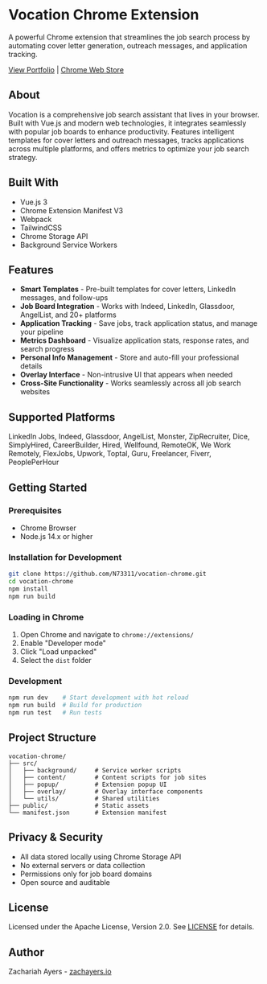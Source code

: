 # Vocation Chrome Extension

A powerful Chrome extension that streamlines the job search process by automating cover letter generation, outreach messages, and application tracking.

[View Portfolio](https://zachayers.io) | [Chrome Web Store](https://chrome.google.com/webstore)

## About

Vocation is a comprehensive job search assistant that lives in your browser. Built with Vue.js and modern web technologies, it integrates seamlessly with popular job boards to enhance productivity. Features intelligent templates for cover letters and outreach messages, tracks applications across multiple platforms, and offers metrics to optimize your job search strategy.

## Built With

- Vue.js 3
- Chrome Extension Manifest V3
- Webpack
- TailwindCSS
- Chrome Storage API
- Background Service Workers

## Features

- **Smart Templates** - Pre-built templates for cover letters, LinkedIn messages, and follow-ups
- **Job Board Integration** - Works with Indeed, LinkedIn, Glassdoor, AngelList, and 20+ platforms
- **Application Tracking** - Save jobs, track application status, and manage your pipeline
- **Metrics Dashboard** - Visualize application stats, response rates, and search progress
- **Personal Info Management** - Store and auto-fill your professional details
- **Overlay Interface** - Non-intrusive UI that appears when needed
- **Cross-Site Functionality** - Works seamlessly across all job search websites

## Supported Platforms

LinkedIn Jobs, Indeed, Glassdoor, AngelList, Monster, ZipRecruiter, Dice, SimplyHired, CareerBuilder, Hired, Wellfound, RemoteOK, We Work Remotely, FlexJobs, Upwork, Toptal, Guru, Freelancer, Fiverr, PeoplePerHour

## Getting Started

### Prerequisites

- Chrome Browser
- Node.js 14.x or higher

### Installation for Development

```bash
git clone https://github.com/N73311/vocation-chrome.git
cd vocation-chrome
npm install
npm run build
```

### Loading in Chrome

1. Open Chrome and navigate to `chrome://extensions/`
2. Enable "Developer mode"
3. Click "Load unpacked"
4. Select the `dist` folder

### Development

```bash
npm run dev    # Start development with hot reload
npm run build  # Build for production
npm run test   # Run tests
```

## Project Structure

```
vocation-chrome/
├── src/
│   ├── background/     # Service worker scripts
│   ├── content/        # Content scripts for job sites
│   ├── popup/          # Extension popup UI
│   ├── overlay/        # Overlay interface components
│   └── utils/          # Shared utilities
├── public/             # Static assets
└── manifest.json       # Extension manifest
```

## Privacy & Security

- All data stored locally using Chrome Storage API
- No external servers or data collection
- Permissions only for job board domains
- Open source and auditable

## License

Licensed under the Apache License, Version 2.0. See [LICENSE](LICENSE) for details.

## Author

Zachariah Ayers - [zachayers.io](https://zachayers.io)